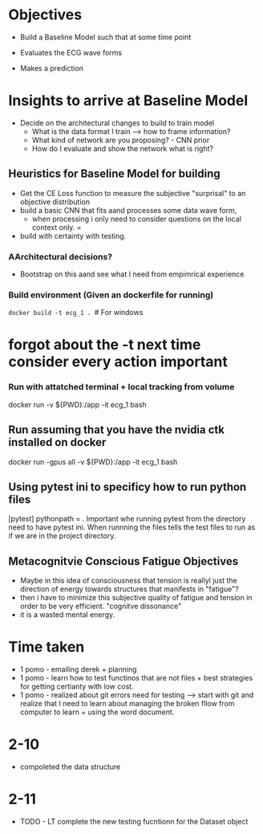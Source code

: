 


# Objectives
- Build a Baseline Model such that at some time point

- Evaluates the ECG wave forms 
- Makes a prediction


# Insights to arrive at Baseline Model
- Decide on the architectural changes to build to train model 
    - What is the data format I train --> how to frame information?
    - What kind of network are you proposing? - CNN prior
    - How do I evaluate and show the network what is right? 

## Heuristics for Baseline Model for building
- Get the CE Loss function to measure the subjective "surprisal" to an objective distribution
- build a basic CNN that fits aand processes some data wave form, 
    - when processing i only need to consider questions on the local context only. =
- build with certainty with testing.


### AArchitectural decisions? 
- Bootstrap on this aand see what I need from empimrical experience
### Build environment (Given an dockerfile for running)
```docker build -t ecg_1 . ```# For windows 

# forgot about the -t next time consider every action important




### Run with attatched terminal + local tracking from volume
docker run -v ${PWD}:/app -it ecg_1 bash


## Run assuming that you have the nvidia ctk installed on docker
docker run -gpus all -v ${PWD}:/app -it ecg_1 bash

## Using pytest ini to specificy how to run python files 





[pytest]
pythonpath = . 
Important whe running pytest from the directory need to have pytest ini. 
When runnning the files tells the test files to run as if we are in the project directory. 


## Metacognitvie Conscious Fatigue Objectives
 - Maybe in this idea of consciousness that tension is reallyl just the direction of energy towards structures that manifests in "fatigue"? 
 - then i have to minimize this subjective quality of fatigue and tension in order to be very efficient. "cognitve dissonance" 
 - it is a wasted mental energy.


# Time taken
- 1 pomo - emailing derek + planning
- 1 pomo - learn how to test functinos that are not files + best strategies for getting certianty with low cost. 
- 1 pomo - realized about git errors need for testing --> start with git and realize that I need to learn about managing the broken 
fllow from computer to learn + using the word document. 



# 2-10 
- compoleted the data structure

# 2-11
- TODO - LT complete the new testing fucntionn for the Dataset object
